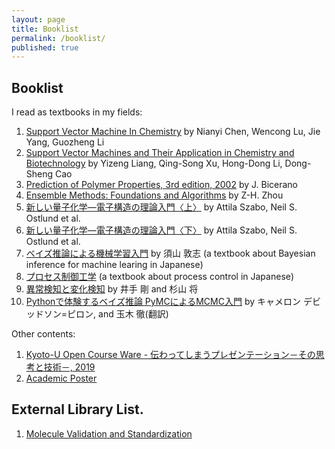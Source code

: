 ```yaml
---
layout: page
title: Booklist
permalink: /booklist/
published: true
---
```


## Booklist

I read as textbooks in my fields:

1. [Support Vector Machine In Chemistry](https://www.amazon.com/Support-Vector-Machine-Chemistry-Nianyi/dp/9812389229) by Nianyi Chen, Wencong Lu, Jie Yang, Guozheng Li
1. [
Support Vector Machines and Their Application in Chemistry and Biotechnology](https://www.crcpress.com/Support-Vector-Machines-and-Their-Application-in-Chemistry-and-Biotechnology/Liang-Xu-Li-Cao/p/book/9781439821275) by Yizeng Liang, Qing-Song Xu, Hong-Dong Li, Dong-Sheng Cao
1. [Prediction of Polymer Properties, 3rd edition, 2002](https://www.crcpress.com/Prediction-of-Polymer-Properties/Bicerano/p/book/9780824708214) by J. Bicerano
1. [Ensemble Methods: Foundations and Algorithms](http://www2.islab.ntua.gr/attachments/article/86/Ensemble%20methods%20-%20Zhou.pdf) by Z-H. Zhou
1. [新しい量子化学―電子構造の理論入門〈上〉](https://www.amazon.co.jp/%E6%96%B0%E3%81%97%E3%81%84%E9%87%8F%E5%AD%90%E5%8C%96%E5%AD%A6%E2%80%95%E9%9B%BB%E5%AD%90%E6%A7%8B%E9%80%A0%E3%81%AE%E7%90%86%E8%AB%96%E5%85%A5%E9%96%80%E3%80%88%E4%B8%8A%E3%80%89-Attila-Szabo/dp/4130621114/ref=pd_lpo_sbs_14_t_0?_encoding=UTF8&psc=1&refRID=ZB4R0X586TSNFXRVFF9Q) by Attila Szabo, Neil S. Ostlund et al.
1. [新しい量子化学―電子構造の理論入門〈下〉](https://www.amazon.co.jp/%E6%96%B0%E3%81%97%E3%81%84%E9%87%8F%E5%AD%90%E5%8C%96%E5%AD%A6%E2%80%95%E9%9B%BB%E5%AD%90%E6%A7%8B%E9%80%A0%E3%81%AE%E7%90%86%E8%AB%96%E5%85%A5%E9%96%80%E3%80%88%E4%B8%8B%E3%80%89-%E3%82%B6%E3%83%9C/dp/4130621122) by Attila Szabo, Neil S. Ostlund et al.
1. [ベイズ推論による機械学習入門](https://www.amazon.co.jp/dp/B07L2V4H59/ref=dp-kindle-redirect?_encoding=UTF8&btkr=1) by 須山 敦志 (a textbook about Bayesian inference for machine learing in Japanese)
1. [プロセス制御工学](https://www.amazon.co.jp/%E3%83%97%E3%83%AD%E3%82%BB%E3%82%B9%E5%88%B6%E5%BE%A1%E5%B7%A5%E5%AD%A6-%E6%A9%8B%E6%9C%AC-%E4%BC%8A%E7%B9%94/dp/4254250312/ref=sr_1_1?__mk_ja_JP=%E3%82%AB%E3%82%BF%E3%82%AB%E3%83%8A&keywords=%E3%83%97%E3%83%AD%E3%82%BB%E3%82%B9%E5%88%B6%E5%BE%A1&qid=1555515558&s=gateway&sr=8-1) (a textbook about process control in Japanese)
1. [異常検知と変化検知](https://www.amazon.co.jp/%E7%95%B0%E5%B8%B8%E6%A4%9C%E7%9F%A5%E3%81%A8%E5%A4%89%E5%8C%96%E6%A4%9C%E7%9F%A5-%E6%A9%9F%E6%A2%B0%E5%AD%A6%E7%BF%92%E3%83%97%E3%83%AD%E3%83%95%E3%82%A7%E3%83%83%E3%82%B7%E3%83%A7%E3%83%8A%E3%83%AB%E3%82%B7%E3%83%AA%E3%83%BC%E3%82%BA-%E4%BA%95%E6%89%8B-%E5%89%9B/dp/4061529080/ref=sr_1_1?__mk_ja_JP=%E3%82%AB%E3%82%BF%E3%82%AB%E3%83%8A&keywords=%E7%95%B0%E5%B8%B8%E6%A4%9C%E7%9F%A5&qid=1556132820&s=books&sr=1-1) by 井手 剛 and 杉山 将
1. [Pythonで体験するベイズ推論 PyMCによるMCMC入門](https://www.amazon.co.jp/Python%E3%81%A7%E4%BD%93%E9%A8%93%E3%81%99%E3%82%8B%E3%83%99%E3%82%A4%E3%82%BA%E6%8E%A8%E8%AB%96-PyMC%E3%81%AB%E3%82%88%E3%82%8BMCMC%E5%85%A5%E9%96%80-%E3%82%AD%E3%83%A3%E3%83%A1%E3%83%AD%E3%83%B3-%E3%83%87%E3%83%93%E3%83%83%E3%83%89%E3%82%BD%E3%83%B3-%E3%83%94%E3%83%AD%E3%83%B3/dp/4627077912) by キャメロン デビッドソン=ピロン, and 玉木 徹(翻訳)

Other contents:

1. [Kyoto-U Open Course Ware - 伝わってしまうプレゼンテーション－その思考と技術－, 2019](https://ocw.kyoto-u.ac.jp/ja/opencourse/246)
1. [Academic Poster](https://www.uclan.ac.uk/students/assets/QRG-MS-PPT-Creating-Academic-Posters.pdf)

## External Library List.

1. [Molecule Validation and Standardization](https://github.com/mcs07/MolVS)
